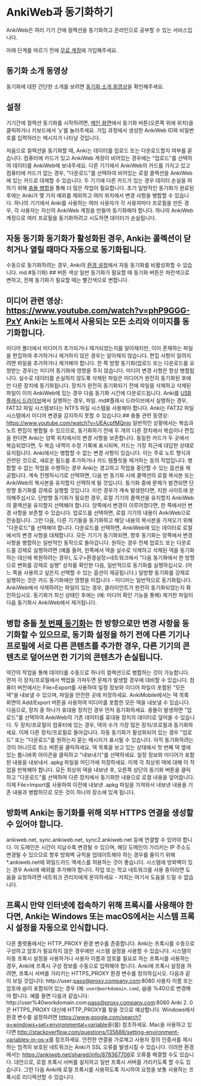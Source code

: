 # AnkiWeb과 동기화하기
<!-- toc --> AnkiWeb은 여러 기기 간에 컬렉션을 동기화하고 온라인으로 공부할 수 있는 서비스입니다.
아래 단계를 따르기 전에 [무료 계정](https://ankiweb.net/)에 가입해주세요.

## 동기화 소개 동영상
동기화에 대한 간단한 소개를 보려면 [동기화 소개 동영상](https://www.youtube.com/watch?v=YkiM4DPzSVc&list=PLGgmaKOIHykFoomqkBJAyGiDQ2kyiuTao&yt:cc=on)을 확인해주세요.

## 설정
기기간에 컬렉션 동기화를 시작하려면, [메인 화면](studying.md#decks)에서 동기화 버튼(오른쪽 위에 위치)을 클릭하거나 키보드에서 'y'를 눌러주세요.
가입 과정에서 생성한 AnkiWeb ID와 비밀번호를 입력하라는 메시지가 나타날 것입니다.

처음으로 컬렉션을 동기화할 때, Anki는 데이터를 업로드 또는 다운로드할지 여부를 묻습니다.
컴퓨터에 카드가 있고 AnkiWeb 계정이 비어있는 경우에는 "업로드"를 선택하여 데이터를 AnkiWeb에 보내주세요.
다른 기기에서 AnkiWeb의 카드를 가지고 있고 컴퓨터에 카드가 없는 경우, "다운로드"를 선택하여 비어있는 로컬 콜렉션을 AnkiWeb에 있는 카드로 대체할 수 있습니다.
두 기기에 다른 카드가 있는 경우 데이터 손실을 피하기 위해 [충돌 병합](#merging-conflicts)을 통해 더 많은 작업이 필요합니다.
초기 일방적인 동기화가 완료된 후에는 Anki가 몇 가지 예외를 제외하고 여러 위치에서 변경 사항을 병합할 수 있습니다.
하나의 기기에서 Anki를 사용하는 여러 사용자가 각 사용자마다 프로필을 만든 경우, 각 사용자는 자신의 AnkiWeb 계정을 만들어 동기화해야 합니다.
하나의 AnkiWeb 계정으로 여러 프로필을 동기화하려고 시도하면 데이터가 손실됩니다.
## 자동 동기화 동기화가 활성화된 경우, Anki는 콜렉션이 닫히거나 열릴 때마다 자동으로 동기화됩니다.
수동으로 동기화하려는 경우, Anki의 [환경 설정](preferences)에서 자동 동기화를 비활성화할 수 있습니다.
md #동기화) ## 버튼 색상 일반 동기화가 필요할 때 동기화 버튼은 파란색으로 변하고, 전체 동기화가 필요할 때는 빨간색으로 변합니다.
## 미디어 관련 영상: <https://www.youtube.com/watch?v=phP9GGG-PxY> Anki는 노트에서 사용되는 모든 소리와 이미지를 동기화합니다.
미디어 폴더에서 미디어가 추가되거나 제거되었는지를 알아채지만, 이미 존재하는 파일을 편집하여 추가하거나 제거하지 않은 경우는 알아채지 않습니다.
편집 사항이 알려지려면 파일을 추가하거나 제거해야 합니다.
한 쪽 방향 동기화(업로드 또는 다운로드를 요청받는 경우)는 미디어 동기화에 영향을 주지 않습니다.
미디어 변경 사항은 항상 병합됩니다.
실수로 데이터를 손실하지 않도록 삭제된 파일은 미디어가 완전히 동기화된 후에만 다른 장치에 동기화됩니다.
장치가 완전히 동기화되기 전에 파일을 삭제하고 삭제된 파일이 이미 AnkiWeb에 있는 경우 다음 동기화 시간에 다운로드됩니다.
Anki를 [USB 플래시 드라이브](files.md#file-locations)에서 실행하는 경우, 파일.
md#플래시 드라이브에서 실행하는 경우, FAT32 파일 시스템보다는 NTFS 파일 시스템을 사용해야 합니다.
Anki는 FAT32 파일 시스템에서 미디어 변경을 감지하지 못할 수 있습니다.## 충돌 관련 동영상: <https://www.youtube.com/watch?v=UEAcpfMQnjo> 일반적인 상황에서는 복습과 노트 편집이 병합될 수 있으므로, 동기화하기 전에 두 개의 다른 장치에서 복습이나 편집을 한다면 Anki는 양쪽 위치에서의 변경 사항을 보존합니다.
동일한 카드가 두 곳에서 복습되었다면, 두 복습 내역이 수정 기록에 표시되며, 카드는 가장 최근에 대답한 상태로 유지됩니다.
Anki에서는 병합할 수 없는 변경 사항이 있습니다.
이는 주로 노트 형식과 관련된 것으로, 새로운 필드를 추가하거나 카드 템플릿을 제거하는 등의 작업입니다.
병합할 수 없는 작업을 수행하는 경우 Anki는 경고하고 작업을 중단할 수 있는 옵션을 제공합니다.
계속 진행하시기로 선택하면, 다음 번 동기화 시에 콜렉션의 로컬 복사본 또는 AnkiWeb의 복사본을 유지할지 선택하게 될 것입니다.
동기화 중에 문제가 발견되면 단방향 동기화를 강제로 실행할 것입니다.
이런 경우가 계속 발생한다면, 지원 사이트에 문의해주십시오.
단방향 동기화가 필요한 경우, 로컬 기기의 콜렉션을 유지할지 AnkiWeb의 콜렉션을 유지할지 선택해야 합니다.
양쪽에서 변경이 이루어졌다면, 한 쪽에서만 변경 사항을 보존할 수 있습니다.
업로드를 선택하면, 로컬 기기의 내용이 AnkiWeb으로 전송됩니다.
그런 다음, 다른 기기들을 동기화하고 해당 내용의 복사본을 가져오기 위해 "다운로드"를 선택해야 합니다.
다운로드를 선택하면, AnkiWeb에 있는 데이터로 로컬에서의 변경 사항을 대체합니다.
모든 기기가 동기화되면, 향후 동기화는 양쪽에서 변경 사항을 병합하는 일반적인 동작으로 돌아갑니다.
원하는 경우 전체 업로드 또는 다운로드를 강제로 실행하려면 (예를 들어, 한쪽에서 덱을 실수로 삭제하고 삭제된 덱을 동기화하는 대신에 복원하려는 경우), 도구&gt;환경설정&gt;네트워크에서 "다음 동기화에서 한 방향으로 변화를 강제로 실행" 상자를 확인한 다음, 일반적으로 동기화를 실행하십시오.
(어느 쪽을 사용하고 싶은지 선택할 수 있는 옵션이 제공됩니다.) 일방향 동기화를 강제로 실행하는 것은 카드 동기화에만 영향을 미칩니다 - 미디어는 일반적으로 동기화됩니다.
AnkiWeb에서 삭제하려는 파일이 있는 경우, 클라이언트가 완전히 동기화되었는지 확인하십시오.
동기화가 최신 상태인 후에는 (예: 미디어 확인 기능을 통해) 제거한 파일이 다음 동기화시 AnkiWeb에서 제거됩니다.
## 병합 충돌 [첫 번째 동기화](#설정)는 한 방향으로만 변경 사항을 동기화할 수 있으므로, 동기화 설정을 하기 전에 다른 기기나 프로필에 서로 다른 콘텐츠를 추가한 경우, 다른 기기의 콘텐츠로 덮어쓰면 한 기기의 콘텐츠가 손실됩니다.
약간의 작업을 통해 데이터를 수동으로 하나의 컬렉션으로 병합하는 것이 가능합니다.
먼저 각 장치/프로필에서 백업을 가져두면 문제가 발생할 경우에 대비할 수 있습니다.
컴퓨터 버전에서는 File&gt;Export를 사용하여 일정 정보와 미디어 파일이 포함된 "모든 덱"을 내보낼 수 있으며, 파일을 안전한 곳에 저장하세요.
AnkiMobile에서는 덱 목록 화면의 Add/Export 버튼을 사용하여 미디어를 포함한 모든 덱을 내보낼 수 있습니다.
다음으로, 장치 중 하나가 휴대용 장치인 경우 먼저 동기화하세요.
충돌이 발생하면 "업로드"를 선택하여 AnkiWeb의 기존 데이터를 휴대용 장치의 데이터로 덮어쓸 수 있습니다.
두 장치/프로필이 컴퓨터에 있는 경우, 덱의 수가 가장 많은 장치/프로필과 동기화하세요.
이제 다른 장치/프로필로 돌아갑니다.
자동 동기화가 활성화되어 있는 경우 "업로드" 또는 "다운로드"를 원하는지 묻는 메시지가 표시될 수 있습니다.
아직 동기화하려는 것이 아니므로 취소 버튼을 클릭하세요.
덱 목록을 보고 있는 상태에서 첫 번째 덱 옆에 있는 톱니바퀴 아이콘을 클릭하고 "내보내기"를 선택하세요.
일정 정보와 미디어가 포함된 내용을 내보내서 .apkg 파일을 어딘가에 저장하세요.
이제 각 최상위 덱에 대해 이 작업을 반복해야 합니다.
모든 최상위 덱을 내보낸 후, 오른쪽 상단의 동기화 버튼을 클릭하고 "다운로드"를 선택하여 다른 장치에서 동기화한 내용으로 로컬 내용을 덮어씁니다.
이제 File&gt;Import를 사용하여 이전에 내보낸 .apkg 파일을 가져와서 내보낸 내용을 기존 내용과 병합하므로 모든 것이 하나의 장소에 있게 됩니다.
## 방화벽 Anki는 동기화를 위해 외부 HTTPS 연결을 생성할 수 있어야 합니다.
ankiweb.net, sync.ankiweb.net, sync2.ankiweb.net 등에 연결할 수 있어야 합니다.
이 도메인은 시간이 지날수록 변경될 수 있으며, 해당 도메인이 가리키는 IP 주소도 변경될 수 있으므로 향후 방화벽 규칙을 업데이트해야 하는 경우를 줄이기 위해 \*.ankiweb.net에 와일드카드 액세스를 허용하는 것이 좋습니다.
시스템에 방화벽이 있는 경우 Anki에 예외를 추가해야 합니다.
작업 또는 학교 네트워크를 사용 중이라면 도움을 요청하려면 네트워크 관리자에게 문의하세요 - 저희는 여기서 도움을 드릴 수 없습니다.
## 프록시 만약 인터넷에 접속하기 위해 프록시를 사용해야 한다면, Anki는 Windows 또는 macOS에서는 시스템 프록시 설정을 자동으로 인식합니다.
다른 플랫폼에서는 HTTP_PROXY 환경 변수를 존중합니다.
Anki는 프록시를 수동으로 구성하고 암호가 필요하지 않은 경우에만 시스템 설정을 사용할 수 있습니다.
시스템이 자동 프록시 설정을 사용하거나 사용자 이름과 암호를 필요로 하는 프록시를 사용하는 경우, Anki에 프록시 구성 정보를 수동으로 입력해야 합니다.
Anki에 프록시 설정을 하려면, 프록시 서버를 가리키는 HTTPS_PROXY 환경 변수를 정의하십시오.
다음과 같이 보일 것입니다: http://user:pass@proxy.company.com:8080 사용자 이름 또는 암호에 @이 포함되어 있는 경우 (예: `user@workdomain.com`), @을 %40으로 변경해야 합니다.
예를 들면 다음과 같습니다: http://user%40workdomain.com:pass@proxy.company.com:8080 Anki 2.
0은 HTTPS_PROXY 대신에 HTTP_PROXY를 찾을 것으로 예상합니다.
Windows에서 환경 변수를 설정하려면 <https://www.google.com/search?q=windows+set+environmental+variable>을(를) 참조하세요.
Mac을 사용하고 있다면 <http://stackoverflow.com/questions/135688/setting-environment-variables-in-os-x>를 참조하세요.
안전한 연결을 가로채고 사용자 정의 인증서를 제시하는 엄격히 보호된 네트워크는 Anki가 SSL 오류를 발생시킬 수 있습니다.
이러한 환경에서는 <https://ankiweb.net/shared/info/878367706>로 오류를 해결할 수도 있습니다.
대안으로, 로컬 프록시 서버를 설치하고 일반 프록시 서버를 가리키도록 할 수도 있습니다.
그런 다음 Anki에 로컬 프록시를 사용하도록 지시하여 요청을 보통 사용하는 프록시로 리디렉션할 수 있습니다.
